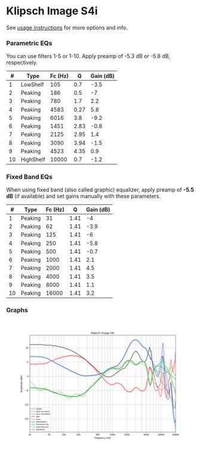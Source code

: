 # Klipsch Image S4i
See [usage instructions](https://github.com/jaakkopasanen/AutoEq#usage) for more options and info.

### Parametric EQs
You can use filters 1-5 or 1-10. Apply preamp of -5.3 dB or -5.8 dB, respectively.

|   # | Type      |   Fc (Hz) |    Q |   Gain (dB) |
|-----|-----------|-----------|------|-------------|
|   1 | LowShelf  |       105 | 0.7  |        -3.5 |
|   2 | Peaking   |       186 | 0.5  |        -7   |
|   3 | Peaking   |       780 | 1.7  |         2.2 |
|   4 | Peaking   |      4583 | 0.27 |         5.8 |
|   5 | Peaking   |      6016 | 3.8  |        -9.2 |
|   6 | Peaking   |      1451 | 2.83 |        -0.8 |
|   7 | Peaking   |      2125 | 2.95 |         1.4 |
|   8 | Peaking   |      3090 | 3.94 |        -1.5 |
|   9 | Peaking   |      4523 | 4.35 |         0.9 |
|  10 | HighShelf |     10000 | 0.7  |        -1.2 |

### Fixed Band EQs
When using fixed band (also called graphic) equalizer, apply preamp of **-5.5 dB** (if available) and set gains manually with these parameters.

|   # | Type    |   Fc (Hz) |    Q |   Gain (dB) |
|-----|---------|-----------|------|-------------|
|   1 | Peaking |        31 | 1.41 |        -4   |
|   2 | Peaking |        62 | 1.41 |        -3.9 |
|   3 | Peaking |       125 | 1.41 |        -6   |
|   4 | Peaking |       250 | 1.41 |        -5.8 |
|   5 | Peaking |       500 | 1.41 |        -0.7 |
|   6 | Peaking |      1000 | 1.41 |         2.1 |
|   7 | Peaking |      2000 | 1.41 |         4.5 |
|   8 | Peaking |      4000 | 1.41 |         3.5 |
|   9 | Peaking |      8000 | 1.41 |         1.1 |
|  10 | Peaking |     16000 | 1.41 |         3.2 |

### Graphs
![](./Klipsch%20Image%20S4i.png)
